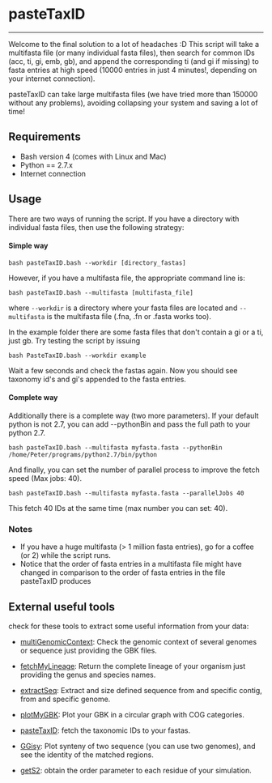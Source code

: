 # pasteTaxID
------------

Welcome to the final solution to a lot of headaches :D
This script will take a multifasta file (or many individual fasta files), then search for common IDs (acc, ti, gi, emb, gb), and append the corresponding ti (and gi if missing) to fasta entries at high speed (10000 entries in just 4 minutes!, depending on your internet connection).

pasteTaxID can take large multifasta files (we have tried more than 150000 without any problems), avoiding collapsing your system and saving a lot of time!

## Requirements
* Bash version 4 (comes with Linux and Mac)
* Python == 2.7.x
* Internet connection

## Usage
There are two ways of running the script. If you have a directory with individual fasta files, then use the following strategy:  


#### Simple way

    bash pasteTaxID.bash --workdir [directory_fastas]


However, if you have a multifasta file, the appropriate command line is:  

    bash pasteTaxID.bash --multifasta [multifasta_file]

where `--workdir` is a directory where your fasta files are located and `--multifasta` is the multifasta file (.fna, .fn or .fasta works too). 


In the example folder there are some fasta files that don't contain a gi or a ti, just gb. Try testing the script by issuing

	bash PasteTaxID.bash --workdir example

Wait a few seconds and check the fastas again. Now  you should see taxonomy id's and gi's appended to the fasta entries.

#### Complete way

Additionally there is a complete way (two more parameters). If your default python is not 2.7, you can add --pythonBin and pass the full path to your python 2.7.

	bash pasteTaxID.bash --multifasta myfasta.fasta --pythonBin /home/Peter/programs/python2.7/bin/python

And finally, you can set the number of parallel process to improve the fetch speed (Max jobs: 40).

	bash pasteTaxID.bash --multifasta myfasta.fasta --parallelJobs 40

This fetch 40 IDs at the same time (max number you can set: 40).

### Notes
* If you have a huge multifasta (> 1 million fasta entries), go for a coffee (or 2) while the script runs.
* Notice that the order of fasta entries in a multifasta file might have changed in comparison to the order of fasta entries in the file pasteTaxID produces

## External useful tools
check for these tools to extract some useful information from your data:

* [multiGenomicContext](https://github.com/Sanrrone/multiGenomicContext): Check the genomic context of several genomes or sequence just providing the GBK files.

* [fetchMyLineage](https://github.com/Sanrrone/fetchMyLineage): Return the complete lineage of your organism just providing the genus and species names.

* [extractSeq](https://github.com/Sanrrone/extractSeq): Extract and size defined sequence from and specific contig, from and specific genome.

* [plotMyGBK](https://github.com/Sanrrone/plotMyGBK): Plot your GBK in a circular graph with COG categories.

* [pasteTaxID](https://github.com/Sanrrone/pasteTaxID): fetch the taxonomic IDs to your fastas.

* [GGisy](https://github.com/Sanrrone/GGisy): Plot synteny of two sequence (you can use two genomes), and see the identity of the matched regions.

* [getS2](https://github.com/Sanrrone/getS2): obtain the order parameter to each residue of your simulation.
